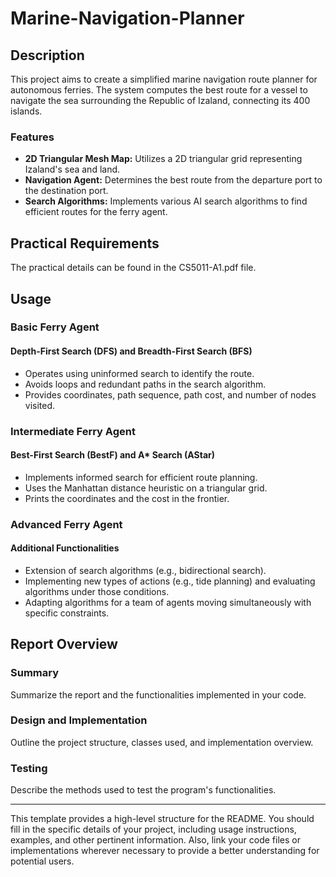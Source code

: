 # Marine-Navigation-Planner

## Description
This project aims to create a simplified marine navigation route planner for autonomous ferries. The system computes the best route for a vessel to navigate the sea surrounding the Republic of Izaland, connecting its 400 islands.

### Features
- **2D Triangular Mesh Map:** Utilizes a 2D triangular grid representing Izaland's sea and land.
- **Navigation Agent:** Determines the best route from the departure port to the destination port.
- **Search Algorithms:** Implements various AI search algorithms to find efficient routes for the ferry agent.

## Practical Requirements
The practical details can be found in the CS5011-A1.pdf file.

## Usage
### Basic Ferry Agent
#### Depth-First Search (DFS) and Breadth-First Search (BFS)
- Operates using uninformed search to identify the route.
- Avoids loops and redundant paths in the search algorithm.
- Provides coordinates, path sequence, path cost, and number of nodes visited.

### Intermediate Ferry Agent
#### Best-First Search (BestF) and A* Search (AStar)
- Implements informed search for efficient route planning.
- Uses the Manhattan distance heuristic on a triangular grid.
- Prints the coordinates and the cost in the frontier.

### Advanced Ferry Agent
#### Additional Functionalities
- Extension of search algorithms (e.g., bidirectional search).
- Implementing new types of actions (e.g., tide planning) and evaluating algorithms under those conditions.
- Adapting algorithms for a team of agents moving simultaneously with specific constraints.

## Report Overview
### Summary
Summarize the report and the functionalities implemented in your code.

### Design and Implementation
Outline the project structure, classes used, and implementation overview.

### Testing
Describe the methods used to test the program's functionalities.

---

This template provides a high-level structure for the README. You should fill in the specific details of your project, including usage instructions, examples, and other pertinent information. Also, link your code files or implementations wherever necessary to provide a better understanding for potential users.
